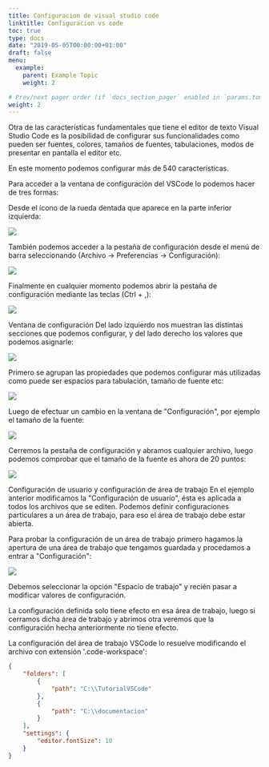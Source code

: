 ```yaml
---
title: Configuracion de visual studio code 
linktitle: Configuracion vs code
toc: true
type: docs
date: "2019-05-05T00:00:00+01:00"
draft: false
menu:
  example:
    parent: Example Topic
    weight: 2

# Prev/next pager order (if `docs_section_pager` enabled in `params.toml`)
weight: 2
---
```

Otra de las características fundamentales que tiene el editor de texto Visual Studio Code es la posibilidad de configurar sus funcionalidades como pueden ser fuentes, colores, tamaños de fuentes, tabulaciones, modos de presentar en pantalla el editor etc.

En este momento podemos configurar más de 540 características.

Para acceder a la ventana de configuración del VSCode lo podemos hacer de tres formas:

Desde el ícono de la rueda dentada que aparece en la parte inferior izquierda:

![](https://www.tutorialesprogramacionya.com/herramientas/vscodeya/imagentema/foto048.jpg)  

También podemos acceder a la pestaña de configuración desde el menú de barra seleccionando (Archivo -> Preferencias -> Configuración):

![](https://www.tutorialesprogramacionya.com/herramientas/vscodeya/imagentema/foto049.jpg)

Finalmente en cualquier momento podemos abrir la pestaña de configuración mediante las teclas (Ctrl + ,):

![](https://www.tutorialesprogramacionya.com/herramientas/vscodeya/imagentema/foto050.jpg)

Ventana de configuración
Del lado izquierdo nos muestran las distintas secciones que podemos configurar, y del lado derecho los valores que podemos asignarle:

![](https://www.tutorialesprogramacionya.com/herramientas/vscodeya/imagentema/foto051.jpg)

Primero se agrupan las propiedades que podemos configurar más utilizadas como puede ser espacios para tabulación, tamaño de fuente etc:

![](https://www.tutorialesprogramacionya.com/herramientas/vscodeya/imagentema/foto052.jpg)

Luego de efectuar un cambio en la ventana de "Configuración", por ejemplo el tamaño de la fuente:

![](https://www.tutorialesprogramacionya.com/herramientas/vscodeya/imagentema/foto053.jpg)

Cerremos la pestaña de configuración y abramos cualquier archivo, luego podemos comprobar que el tamaño de la fuente es ahora de 20 puntos:

![](https://www.tutorialesprogramacionya.com/herramientas/vscodeya/imagentema/foto054.jpg)

Configuración de usuario y configuración de área de trabajo
En el ejemplo anterior modificamos la "Configuración de usuario", ésta es aplicada a todos los archivos que se editen. Podemos definir configuraciones particulares a un área de trabajo, para eso el área de trabajo debe estar abierta.

Para probar la configuración de un área de trabajo primero hagamos la apertura de una área de trabajo que tengamos guardada y procedamos a entrar a "Configuración":

![](https://www.tutorialesprogramacionya.com/herramientas/vscodeya/imagentema/foto055.jpg)

Debemos seleccionar la opción "Espacio de trabajo" y recién pasar a modificar valores de configuración.

La configuración definida solo tiene efecto en esa área de trabajo, luego si cerramos dicha área de trabajo y abrimos otra veremos que la configuración hecha anteriormente no tiene efecto.

La configuración del área de trabajo VSCode lo resuelve modificando el archivo con extensión '.code-workspace':

```json
{
	"folders": [
		{
			"path": "C:\\TutorialVSCode"
		},
		{
			"path": "C:\\documentacion"
		}
	],
	"settings": {
		"editor.fontSize": 10
	}
}
```